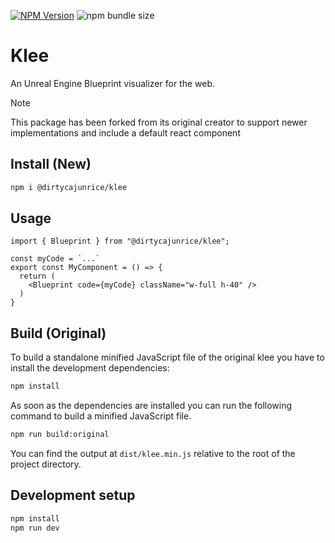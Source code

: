 [![NPM Version][npm-version-shield]][npm-package]
![npm bundle size][bundle-shield]

# Klee
An Unreal Engine Blueprint visualizer for the web.

> [!NOTE]
> This package has been forked from its original creator to support newer implementations
> and include a default react component

## Install (New)
```bash
npm i @dirtycajunrice/klee
```

## Usage
```tsx
import { Blueprint } from "@dirtycajunrice/klee";

const myCode = `...`
export const MyComponent = () => {
  return (
    <Blueprint code={myCode} className="w-full h-40" />
  )
}
```

## Build  (Original)
To build a standalone minified JavaScript file of the original klee you have to install the development dependencies:
```bash
npm install
```

As soon as the dependencies are installed you can run the following command to build a minified JavaScript file.
```bash
npm run build:original
```

You can find the output at `dist/klee.min.js` relative to the root of the project directory.

## Development setup

```bash
npm install
npm run dev
```

[npm-version-shield]: https://img.shields.io/npm/v/%40dirtycajunrice%2Fklee?style=for-the-badge&logo=npm&labelColor=cb0000&color=grey
[npm-package]: https://www.npmjs.com/package/@dirtycajunrice/klee
[bundle-shield]: https://img.shields.io/bundlephobia/minzip/%40dirtycajunrice%2Fklee?style=for-the-badge&label=Bundle%20Size
